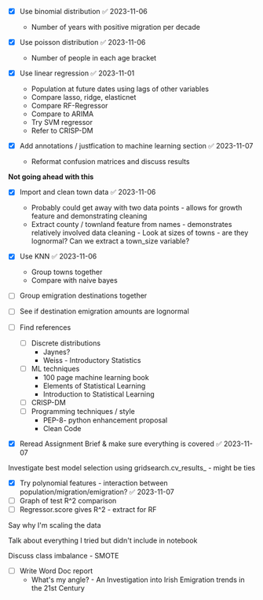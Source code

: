 - [x] Use binomial distribution ✅ 2023-11-06
	- Number of years with positive migration per decade
- [x] Use poisson distribution ✅ 2023-11-06
	- Number of people in each age bracket
- [x] Use linear regression ✅ 2023-11-01
	- Population at future dates using lags of other variables
	- Compare lasso, ridge, elasticnet 
	- Compare RF-Regressor
	- Compare to ARIMA
	- Try SVM regressor
	- Refer to CRISP-DM
 
- [x] Add annotations / justfication to machine learning section ✅ 2023-11-07
	- Reformat confusion matrices and discuss results
 
**Not going ahead with this**
- [x] Import and clean town data ✅ 2023-11-06 
	- Probably could get away with two data points - allows for growth feature and demonstrating cleaning
	 - Extract county / townland feature from names -  demonstrates relatively involved data cleaning 
	  - Look at sizes of towns - are they lognormal? Can we extract a town_size variable?
- [x] Use KNN ✅ 2023-11-06
	- Group towns together
	- Compare with naive bayes

- [ ] Group emigration destinations together
- [ ] See if destination emigration amounts are lognormal
 
- [ ] Find references 
	- [ ] Discrete distributions 
		-  Jaynes?
		- Weiss - Introductory Statistics
	- [ ] ML techniques 
		- 100 page machine learning book 
		- Elements of Statistical Learning
		- Introduction to Statistical Learning
	- [ ] CRISP-DM
	- [ ] Programming techniques / style
		- PEP-8- python enhancement proposal
		- Clean Code
- [x] Reread Assignment Brief & make sure everything is covered ✅ 2023-11-07
 
 Investigate best model selection using gridsearch.cv_results_ - might be ties
 
- [x] Try polynomial features - interaction between population/migration/emigration? ✅ 2023-11-07
- [ ] Graph of test R^2 comparison
- [ ] Regressor.score gives R^2 - extract for RF

Say why I'm scaling the data
 
Talk about everything I tried but didn't include in notebook
 
Discuss class imbalance - SMOTE

- [ ] Write Word Doc report
	- What's my angle? - An Investigation into Irish Emigration trends in the 21st Century 
